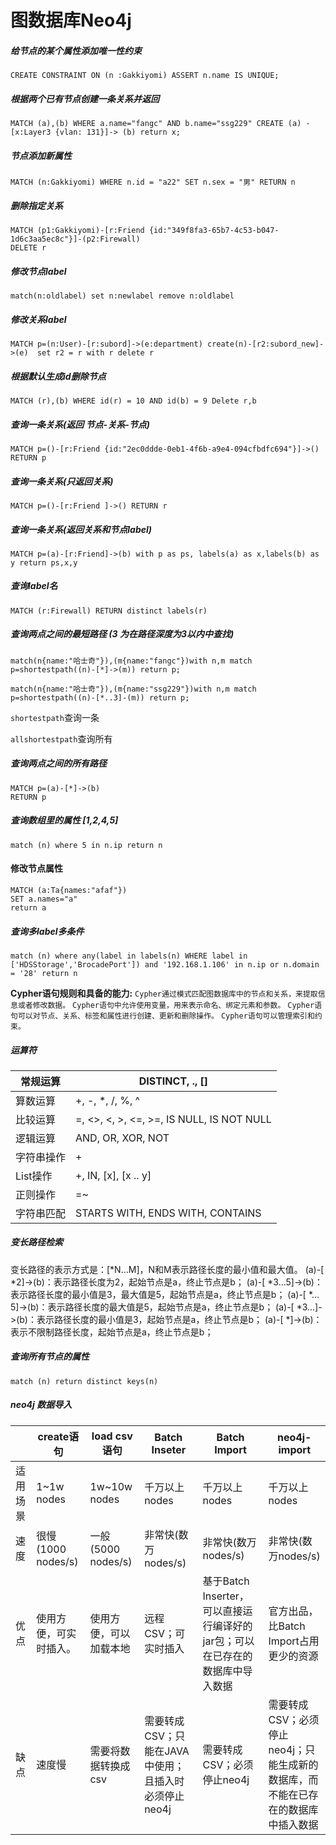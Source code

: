 # 图数据库Neo4j

##### 给节点的某个属性添加唯一性约束

```cypher
CREATE CONSTRAINT ON (n :Gakkiyomi) ASSERT n.name IS UNIQUE;
```

##### 根据两个已有节点创建一条关系并返回

```cypher
MATCH (a),(b) WHERE a.name="fangc" AND b.name="ssg229" CREATE (a) -[x:Layer3 {vlan: 131}]-> (b) return x;
```

##### 节点添加新属性

```cypher
MATCH (n:Gakkiyomi) WHERE n.id = "a22" SET n.sex = "男" RETURN n
```

##### 删除指定关系

```cypher
MATCH (p1:Gakkiyomi)-[r:Friend {id:"349f8fa3-65b7-4c53-b047-1d6c3aa5ec8c"}]-(p2:Firewall) 
DELETE r
```

##### 修改节点label

```cypher
match(n:oldlabel) set n:newlabel remove n:oldlabel
```

##### 修改关系label

```cypher
MATCH p=(n:User)-[r:subord]->(e:department) create(n)-[r2:subord_new]->(e)  set r2 = r with r delete r
```

##### 根据默认生成id删除节点

```cypher
MATCH (r),(b) WHERE id(r) = 10 AND id(b) = 9 Delete r,b
```

##### 查询一条关系(返回 节点-关系-节点)

```cypher
MATCH p=()-[r:Friend {id:"2ec0ddde-0eb1-4f6b-a9e4-094cfbdfc694"}]->() RETURN p
```

##### 查询一条关系(只返回关系)

```cypher
MATCH p=()-[r:Friend ]->() RETURN r
```

##### 查询一条关系(返回关系和节点label)

```cypher
MATCH p=(a)-[r:Friend]->(b) with p as ps, labels(a) as x,labels(b) as y return ps,x,y
```

##### 查询label名

```cypher
MATCH (r:Firewall) RETURN distinct labels(r)
```

##### 查询两点之间的最短路径 (3 为在路径深度为3以内中查找)

```cypher
match(n{name:"哈士奇"}),(m{name:"fangc"})with n,m match p=shortestpath((n)-[*]->(m)) return p;
```



```cypher
match(n{name:"哈士奇"}),(m{name:"ssg229"})with n,m match p=shortestpath((n)-[*..3]-(m)) return p;
```

`shortestpath`查询一条

`allshortestpath`查询所有	

##### 查询两点之间的所有路径

```cypher
MATCH p=(a)-[*]->(b)
RETURN p
```

##### 查询数组里的属性 [1,2,4,5]

```cypher
match (n) where 5 in n.ip return n
```

#### 修改节点属性

```cypher
MATCH (a:Ta{names:"afaf"}) 
SET a.names="a"
return a
```

##### 查询多label多条件

```cypher
match (n) where any(label in labels(n) WHERE label in ['HDSStorage','BrocadePort']) and '192.168.1.106' in n.ip or n.domain = '28' return n
```



**Cypher语句规则和具备的能力:**
 `Cypher通过模式匹配图数据库中的节点和关系，来提取信息或者修改数据。`
 `Cypher语句中允许使用变量，用来表示命名、绑定元素和参数。`
 `Cypher语句可以对节点、关系、标签和属性进行创建、更新和删除操作。`
 `Cypher语句可以管理索引和约束。`

##### 运算符

| 常规运算   | DISTINCT, ., []                           |
| ---------- | ----------------------------------------- |
| 算数运算   | +, -, *, /, %, ^                          |
| 比较运算   | =, <>, <, >, <=, >=, IS NULL, IS NOT NULL |
| 逻辑运算   | AND, OR, XOR, NOT                         |
| 字符串操作 | +                                         |
| List操作   | +, IN, [x], [x .. y]                      |
| 正则操作   | =~                                        |
| 字符串匹配 | STARTS WITH, ENDS WITH, CONTAINS          |



##### 变长路径检索

变长路径的表示方式是：[*N…M]，N和M表示路径长度的最小值和最大值。
(a)-[ *2]->(b)：表示路径长度为2，起始节点是a，终止节点是b；
(a)-[ *3…5]->(b)：表示路径长度的最小值是3，最大值是5，起始节点是a，终止节点是b；
(a)-[ *…5]->(b)：表示路径长度的最大值是5，起始节点是a，终止节点是b；
(a)-[ *3…]->(b)：表示路径长度的最小值是3，起始节点是a，终止节点是b；
(a)-[ *]->(b)：表示不限制路径长度，起始节点是a，终止节点是b；



##### 查询所有节点的属性

```cypher 
match (n) return distinct keys(n)
```



##### neo4j 数据导入

|          | create语句             | load csv语句           | Batch Inseter                                        | Batch Import                                                 | neo4j-import                                                 |
| -------- | ---------------------- | ---------------------- | ---------------------------------------------------- | ------------------------------------------------------------ | ------------------------------------------------------------ |
| 适用场景 | 1~1w nodes             | 1w~10w nodes           | 千万以上 nodes                                       | 千万以上 nodes                                               | 千万以上 nodes                                               |
| 速度     | 很慢(1000 nodes/s)     | 一般(5000 nodes/s)     | 非常快(数万nodes/s)                                  | 非常快(数万nodes/s)                                          | 非常快(数万nodes/s)                                          |
| 优点     | 使用方便，可实时插入。 | 使用方便，可以加载本地 | 远程CSV；可实时插入                                  | 基于Batch Inserter，可以直接运行编译好的jar包；可以在已存在的数据库中导入数据 | 官方出品，比Batch Import占用更少的资源                       |
| 缺点     | 速度慢                 | 需要将数据转换成csv    | 需要转成CSV；只能在JAVA中使用；且插入时必须停止neo4j | 需要转成CSV；必须停止neo4j                                   | 需要转成CSV；必须停止neo4j；只能生成新的数据库，而不能在已存在的数据库中插入数据 |

